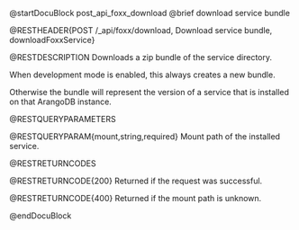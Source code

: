 @startDocuBlock post_api_foxx_download
@brief download service bundle

@RESTHEADER{POST /_api/foxx/download, Download service bundle, downloadFoxxService}

@RESTDESCRIPTION
Downloads a zip bundle of the service directory.

When development mode is enabled, this always creates a new bundle.

Otherwise the bundle will represent the version of a service that
is installed on that ArangoDB instance.

@RESTQUERYPARAMETERS

@RESTQUERYPARAM{mount,string,required}
Mount path of the installed service.

@RESTRETURNCODES

@RESTRETURNCODE{200}
Returned if the request was successful.

@RESTRETURNCODE{400}
Returned if the mount path is unknown.

@endDocuBlock
